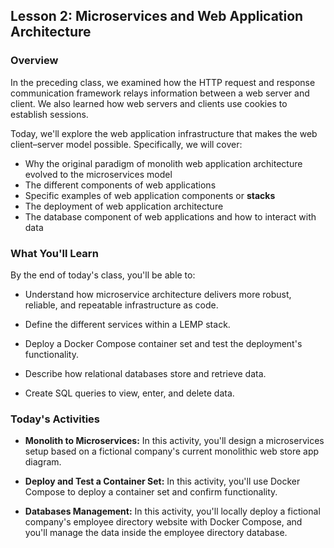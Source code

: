 ## Lesson 2: Microservices and Web Application Architecture 
 
### Overview

In the preceding class, we examined how the HTTP request and response communication framework relays information between a web server and client. We also learned how web servers and clients use cookies to establish sessions.

Today, we'll explore the web application infrastructure that makes the web client&ndash;server model possible. Specifically, we will cover:
- Why the original paradigm of monolith web application architecture evolved to the microservices model
- The different components of web applications
- Specific examples of web application components or **stacks**
- The deployment of web application architecture
- The database component of web applications and how to interact with data
 
### What You'll Learn
 
By the end of today's class, you'll be able to:
 
- Understand how microservice architecture delivers more robust, reliable, and repeatable infrastructure as code.

- Define the different services within a LEMP stack.

- Deploy a Docker Compose container set and test the deployment's functionality.

- Describe how relational databases store and retrieve data.

- Create SQL queries to view, enter, and delete data.

### Today's Activities

* **Monolith to Microservices:** In this activity, you'll design a microservices setup based on a fictional company's current monolithic web store app diagram.

* **Deploy and Test a Container Set:** In this activity, you'll use Docker Compose to deploy a container set and confirm functionality.

* **Databases Management:** In this activity, you'll locally deploy a fictional company's employee directory website with Docker Compose, and you'll manage the data inside the employee directory database.


